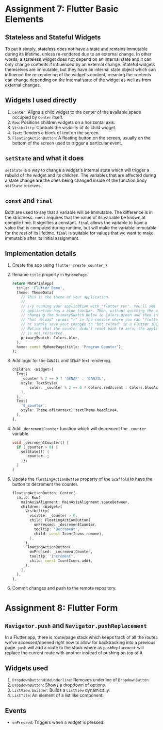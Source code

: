 # Assignment 7: Flutter Basic Elements

## Stateless and Stateful Widgets

To put it simply, stateless does not have a state and remains immutable during its lifetime, unless re-rendered due to an external change. In other words, a stateless widget does not depend on an internal state and it can only change contents if influenced by an external change. Stateful widgets themselves are immutable, but they have an internal state object which can influence the re-rendering of the widget's content, meaning the contents can change depending on the internal state of the widget as well as from external changes.

## Widgets I used directly

1. `Center`: Aligns a child widget to the center of the available space occupied by `Center` itself.
2. `Row`: Positions children widgets on a horizontal axis.
3. `Visibility`: Controls the visibility of its child widget.
4. `Text`: Renders a block of text on the screen.
5. `FloatingActionButton`: A floating button on the screen, usually on the bottom of the screen used to trigger a particular event.

## `setState` and what it does

`setState` is a way to change a widget's internal state which will trigger a rebuild of the widget and its children. The variables that are affected during a state change are the ones being changed inside of the function body `setState` receives.

## `const` and `final`

Both are used to say that a variable will be immutable. The difference is in the strictness. `const` requires that the value of its variable be known at compile time. It signifies a constant. `final` allows the variable to have a value that is computed during runtime, but will make the variable immutable for the rest of its lifetime. `final` is suitable for values that we want to make immutable after its initial assignment.

## Implementation details

1. Create the app using `flutter create counter_7`.
2. Rename `title` property in `MyHomePage`.

    ```dart
    return MaterialApp(
      title: 'Flutter Demo',
      theme: ThemeData(
        // This is the theme of your application.
        //
        // Try running your application with "flutter run". You'll see the
        // application has a blue toolbar. Then, without quitting the app, try
        // changing the primarySwatch below to Colors.green and then invoke
        // "hot reload" (press "r" in the console where you ran "flutter run",
        // or simply save your changes to "hot reload" in a Flutter IDE).
        // Notice that the counter didn't reset back to zero; the application
        // is not restarted.
        primarySwatch: Colors.blue,
      ),
      home: const MyHomePage(title: 'Program Counter'),
    );
    ```

3. Add logic for the `GANJIL` and `GENAP` text rendering.

    ```dart
    children: <Widget>[
      Text(
        _counter % 2 == 0 ? 'GENAP' : 'GANJIL',
        style: TextStyle(
            color: _counter % 2 == 0 ? Colors.redAccent : Colors.blueAccent,
        ),
      ),
      Text(
        '$_counter',
        style: Theme.of(context).textTheme.headline4,
      ),
    ],
    ```

4. Add `_decrementCounter` function which will decrement the `_counter` variable.

    ```dart
    void _decrementCounter() {
      if (_counter > 0) {
        setState(() {
          _counter--;
        });
      }
    }
    ```

5. Update the `floatingActionButton` property of the `Scaffold` to have the button to decrement the counter.

    ```dart
    floatingActionButton: Center(
      child: Row(
        mainAxisAlignment: MainAxisAlignment.spaceBetween,
        children: <Widget>[
          Visibility(
            visible: _counter > 0,
            child: FloatingActionButton(
              onPressed: _decrementCounter,
              tooltip: 'Decrement',
              child: const Icon(Icons.remove),
            ),
          ),
          FloatingActionButton(
            onPressed: _incrementCounter,
            tooltip: 'Increment',
            child: const Icon(Icons.add),
          ),
        ],
      ),
    ),
    ```

6. Commit changes and push to the remote repository.

# Assignment 8: Flutter Form

## `Navigator.push` and `Navigator.pushReplacement`

In a Flutter app, there is route/page stack which keeps track of all the routes we've accessed/opened right now to allow for backtracking into a previous page. `push` will add a route to the stack where as `pushReplacement` will replace the current route with another instead of pushing on top of it.

## Widgets used

1. `DropdownButtonHideUnderline`: Removes underline of `DropdownButton`
2. `DropdownButton`: Shows a dropdown of options.
3. `ListView.builder`: Builds a `ListView` dynamically.
4. `ListTile`: An element of a list like component.

## Events

- `onPressed`: Triggers when a widget is pressed.
